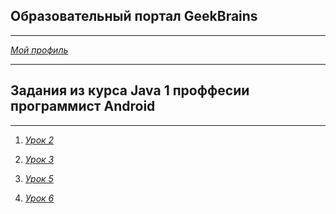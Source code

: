 Образовательный портал GeekBrains
---------------------
***
   [_Мой_ _профиль_](https://geekbrains.ru/users/1584534)
***
Задания из курса Java 1  проффесии программист Android
---------------------
***
   1. [_Урок 2_](https://github.com/logg1n/GeekBrains-Course-Java-1/tree/master/IntelliJIDEAProjects/Lesson2/src)

   2. [_Урок 3_](https://github.com/logg1n/GeekBrains-Course-Java-1/tree/master/IntelliJIDEAProjects/Lesson3/src)

   3. [_Урок 5_](https://github.com/logg1n/GeekBrains-Course-Java-1/tree/master/IntelliJIDEAProjects/Lesson5/src)

   4. [_Урок 6_](https://github.com/logg1n/GeekBrains-Course-Java-1/tree/master/IntelliJIDEAProjects/Lesson6/src)

